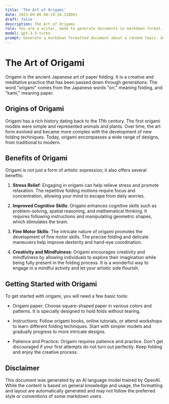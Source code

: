 ```yaml
---
title: 'The Art of Origami'
date: 2023-09-06 08:19:34.318061
draft: false
description: The Art of Origami
role: You are a writer, made to generate documents in markdown format. It is very important that all of the documents you generate are in valid markdown format.
model: gpt-3.5-turbo
prompt: Generate a markdown formatted document about a random topic. At the bottom, include a disclaimer explaining that the document was generated by you. The first line of the document should be the title. Make sure that the entire document is in proper markdown format, using a mix of various tags to make the document visually appealing.
---
```


# The Art of Origami

Origami is the ancient Japanese art of paper folding. It is a creative and meditative practice that has been passed down through generations. The word "origami" comes from the Japanese words "ori," meaning folding, and "kami," meaning paper.

## Origins of Origami

Origami has a rich history dating back to the 17th century. The first origami models were simple and represented animals and plants. Over time, the art form evolved and became more complex with the development of new folding techniques. Today, origami encompasses a wide range of designs, from traditional to modern.

## Benefits of Origami

Origami is not just a form of artistic expression; it also offers several benefits:

1. **Stress Relief**: Engaging in origami can help relieve stress and promote relaxation. The repetitive folding motions require focus and concentration, allowing your mind to escape from daily worries.

2. **Improved Cognitive Skills**: Origami enhances cognitive skills such as problem-solving, spatial reasoning, and mathematical thinking. It requires following instructions and manipulating geometric shapes, which stimulates the brain.

3. **Fine Motor Skills**: The intricate nature of origami promotes the development of fine motor skills. The precise folding and delicate maneuvers help improve dexterity and hand-eye coordination.

4. **Creativity and Mindfulness**: Origami encourages creativity and mindfulness by allowing individuals to explore their imagination while being fully present in the folding process. It is a wonderful way to engage in a mindful activity and let your artistic side flourish.

## Getting Started with Origami

To get started with origami, you will need a few basic tools:

- Origami paper: Choose square-shaped paper in various colors and patterns. It is specially designed to hold folds without tearing.

- Instructions: Follow origami books, online tutorials, or attend workshops to learn different folding techniques. Start with simpler models and gradually progress to more intricate designs.

- Patience and Practice: Origami requires patience and practice. Don't get discouraged if your first attempts do not turn out perfectly. Keep folding and enjoy the creative process.

## Disclaimer

This document was generated by an AI language model trained by OpenAI. While the content is based on general knowledge and usage, the formatting and layout are automatically generated and may not follow the preferred style or conventions of some markdown users.